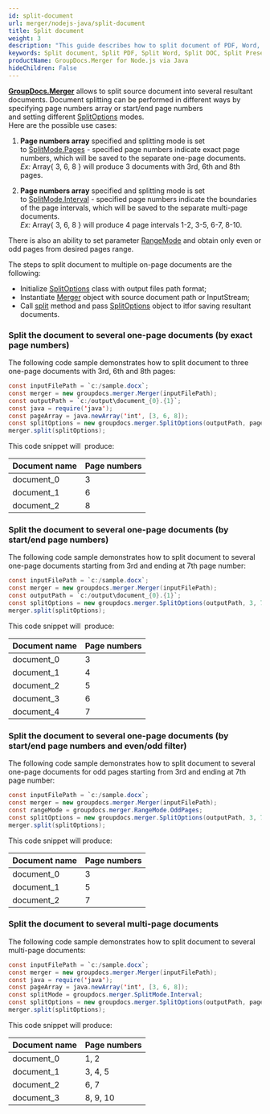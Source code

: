 ```yaml
---
id: split-document
url: merger/nodejs-java/split-document
title: Split document
weight: 3
description: "This guide describes how to split document of PDF, Word, Excel, PowerPoint and many other formats into several resultant documents using GroupDocs.Merger for Node.js via Java API."
keywords: Split document, Split PDF, Split Word, Split DOC, Split Presentation, Split Excel
productName: GroupDocs.Merger for Node.js via Java
hideChildren: False
---
```

[**GroupDocs.Merger**](https://products.groupdocs.com/merger/nodejs-java) allows to split source document into several resultant documents. Document splitting can be performed in different ways by specifying page numbers array or start/end page numbers and setting different [SplitOptions](https://reference.groupdocs.com/merger/nodejs-java/com.groupdocs.merger.domain.options/splitoptions/) modes.  
Here are the possible use cases:

1.  **Page numbers array** specified and splitting mode is set to [SplitMode.Pages](https://reference.groupdocs.com/merger/nodejs-java/com.groupdocs.merger.domain.options/splitmode/#Pages) - specified page numbers indicate exact page numbers, which will be saved to the separate one-page documents.  
    *Ex:* Array{ 3, 6, 8 } will produce 3 documents with 3rd, 6th and 8th pages.    
	
2.  **Page numbers array** specified and splitting mode is set to [SplitMode.Interval](https://reference.groupdocs.com/merger/nodejs-java/com.groupdocs.merger.domain.options/splitmode/#Interval) - specified page numbers indicate the boundaries of the page intervals, which will be saved to the separate multi-page documents.  
    *Ex:* Array{ 3, 6, 8 } will produce 4 page intervals 1-2, 3-5, 6-7, 8-10.  

There is also an ability to set parameter [RangeMode](https://reference.groupdocs.com/nodejs-java/merger/com.groupdocs.merger.domain.options/RangeMode) and obtain only even or odd pages from desired pages range.  
  
The steps to split document to multiple on-page documents are the following:

*   Initialize [SplitOptions](https://reference.groupdocs.com/merger/nodejs-java/com.groupdocs.merger.domain.options/splitoptions/) class with output files path format;
*   Instantiate [Merger](https://reference.groupdocs.com/nodejs-java/merger/com.groupdocs.merger/Merger) object with source document path or InputStream;
*   Call [split](https://reference.groupdocs.com/merger/nodejs-java/com.groupdocs.merger/merger/#split-com.groupdocs.merger.domain.options.interfaces.ISplitOptions-) method and pass [SplitOptions](https://reference.groupdocs.com/merger/nodejs-java/com.groupdocs.merger.domain.options/splitoptions/) object to itfor saving resultant documents.

### Split the document to several one-page documents (by exact page numbers)
The following code sample demonstrates how to split document to three one-page documents with 3rd, 6th and 8th pages:

```java
const inputFilePath = `c:/sample.docx`;
const merger = new groupdocs.merger.Merger(inputFilePath);
const outputPath = `c:/output\document_{0}.{1}`;
const java = require('java');
const pageArray = java.newArray('int', [3, 6, 8]);
const splitOptions = new groupdocs.merger.SplitOptions(outputPath, pageArray);
merger.split(splitOptions);
```

This code snippet will  produce:

| Document name | Page numbers |
| --- | --- |
| document_0 | 3 |
| document_1 | 6 |
| document_2 | 8 |

### Split the document to several one-page documents (by start/end page numbers)

The following code sample demonstrates how to split document to several one-page documents starting from 3rd and ending at 7th page number:

```java
const inputFilePath = `c:/sample.docx`;
const merger = new groupdocs.merger.Merger(inputFilePath);
const outputPath = `c:/output\document_{0}.{1}`;
const splitOptions = new groupdocs.merger.SplitOptions(outputPath, 3, 7);
merger.split(splitOptions);
```

This code snippet will  produce:

| Document name | Page numbers |
| --- | --- |
| document_0 | 3 |
| document_1 | 4 |
| document_2 | 5 |
| document_3 | 6 |
| document_4 | 7 |

### Split the document to several one-page documents (by start/end page numbers and even/odd filter)

The following code sample demonstrates how to split document to several one-page documents for odd pages starting from 3rd and ending at 7th page number:

```java
const inputFilePath = `c:/sample.docx`;
const merger = new groupdocs.merger.Merger(inputFilePath);
const rangeMode = groupdocs.merger.RangeMode.OddPages;
const splitOptions = new groupdocs.merger.SplitOptions(outputPath, 3, 7, rangeMode);
merger.split(splitOptions);
```

This code snippet will produce:

| Document name | Page numbers |
| --- | --- |
| document_0 | 3 |
| document_1 | 5 |
| document_2 | 7 |

### Split the document to several multi-page documents

The following code sample demonstrates how to split document to several multi-page documents:

```java
const inputFilePath = `c:/sample.docx`;
const merger = new groupdocs.merger.Merger(inputFilePath);
const java = require('java');
const pageArray = java.newArray('int', [3, 6, 8]);
const splitMode = groupdocs.merger.SplitMode.Interval;
const splitOptions = new groupdocs.merger.SplitOptions(outputPath, pageArray, splitMode);
merger.split(splitOptions);
```

This code snippet will produce:

| Document name | Page numbers |
| --- | --- |
| document_0 | 1, 2 |
| document_1 | 3, 4, 5 |
| document_2 | 6, 7 |
| document_3 | 8, 9, 10 |
